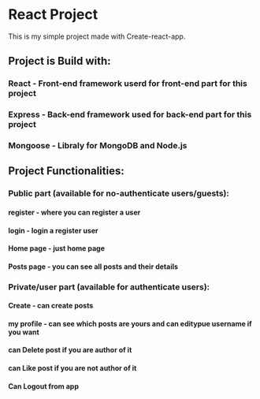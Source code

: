 # React Project 
This is my simple project made with Create-react-app.

## Project is Build with:
### React - Front-end framework userd for front-end part for this project
### Express - Back-end framework  used for back-end part for this project
### Mongoose - Libraly for MongoDB and Node.js


## Project Functionalities:

### Public part (available for no-authenticate users/guests):
#### register - where you can register a user
#### login - login a register user
#### Home page - just home page
#### Posts page - you can see all posts and their details

### Private/user part (available for authenticate users):
#### Create - can create posts 
#### my profile - can see which posts are yours and can editypue username if you want
#### can Delete post if you are author of it 
#### can Like post if you are not author of it
#### Can Logout from app 
